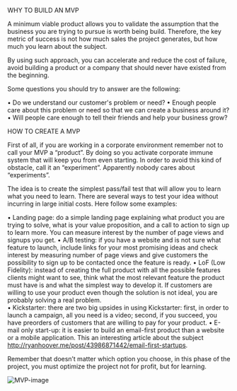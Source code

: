 WHY TO BUILD AN MVP

A minimum viable product allows you to validate the assumption that the business you are trying to pursue is worth being build. Therefore, the key metric of success is not how much sales the project generates, but how much you learn about the subject. 

By using such approach, you can accelerate and reduce the cost of failure, avoid building a product or a company that should never have existed from the beginning. 

Some questions you should try to answer are the following:

•	Do we understand our customer's problem or need?
•	Enough people care about this problem or need so that we can create a business around it?
•	Will people care enough to tell their friends and help your business grow?

HOW TO CREATE A MVP

First of all, if you are working in a corporate environment remember not to call your MVP a “product”. By doing so you activate corporate immune system that will keep you from even starting. In order to avoid this kind of obstacle, call it an “experiment”. Apparently nobody cares about “experiments”.

The idea is to create the simplest pass/fail test that will allow you to learn what you need to learn. 
There are several ways to test your idea without incurring in large initial costs. Here follow some examples:

•	Landing page: do a simple landing page explaining what product you are trying to solve, what is your value proposition, and a call to action to sign up to learn more. You can measure interest by the number of page views and signups you get.
•	A/B testing: if you have a website and is not sure what feature to launch, include links for your most promising ideas and check interest by measuring number of page views and give customers the possibility to sign up to be contacted once the feature is ready. 
•	LoF (Low Fidelity): instead of creating the full product with all the possible features clients might want to see, think what the most relevant feature the product must have is and what the simplest way to develop it. If customers are willing to use your product even though the solution is not ideal, you are probably solving a real problem.  
•	Kickstarter: there are two big upsides in using Kickstarter: first, in order to launch a campaign, all you need is a video; second, if you succeed, you have preorders of customers that are willing to pay for your product. 
•	E-mail only start-up: it is easier to build an email-first product than a website or a mobile application. This an interesting article about the subject http://ryanhoover.me/post/43986871442/email-first-startups. 

Remember that doesn’t matter which option you choose, in this phase of the project, you must optimize the project not for profit, but for learning.

![MVP-image](http://www.romanpichler.com/wp-content/uploads/2013/10/BuildMeasureLearn.jpg)
